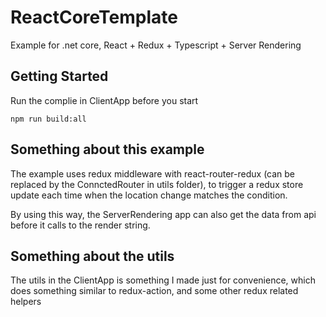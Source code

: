 # ReactCoreTemplate
Example for .net core, React + Redux + Typescript + Server Rendering

## Getting Started
Run the complie in ClientApp before you start
```
npm run build:all
```

## Something about this example
The example uses redux middleware with react-router-redux (can be replaced by the ConnctedRouter in utils folder),
to trigger a redux store update each time when the location change matches the condition.

By using this way, the ServerRendering app can also get the data from api before it calls to the render string.

## Something about the utils
The utils in the ClientApp is something I made just for convenience, which does something similar to redux-action,
and some other redux related helpers
